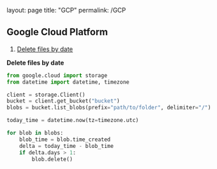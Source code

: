 layout: page
title: "GCP"
permalink: /GCP

## <a name='TOC'>Google Cloud Platform</a>

1. [Delete files by date](#Deletefilesbydate)


**<a name="Deletefilesbydate">Delete files by date</a>**
```python
from google.cloud import storage
from datetime import datetime, timezone

client = storage.Client()
bucket = client.get_bucket("bucket")
blobs = bucket.list_blobs(prefix="path/to/folder", delimiter="/")

today_time = datetime.now(tz=timezone.utc)

for blob in blobs:
    blob_time = blob.time_created
    delta = today_time - blob_time
    if delta.days > 1:
        blob.delete()
```
